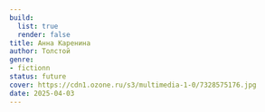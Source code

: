 ```yaml
---
build:
  list: true
  render: false
title: Анна Каренина
author: Толстой
genre:
- fictionn
status: future
cover: https://cdn1.ozone.ru/s3/multimedia-1-0/7328575176.jpg
date: 2025-04-03
---
```



